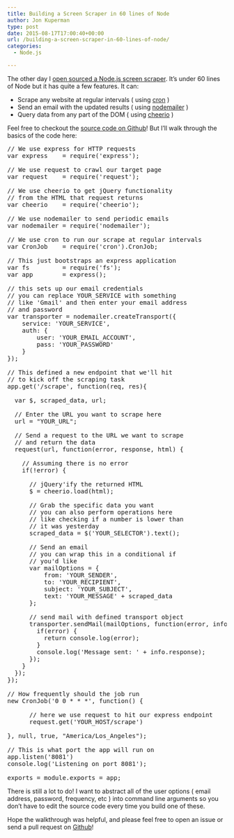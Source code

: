 ```yaml
---
title: Building a Screen Scraper in 60 lines of Node
author: Jon Kuperman
type: post
date: 2015-08-17T17:00:40+00:00
url: /building-a-screen-scraper-in-60-lines-of-node/
categories:
  - Node.js

---
```

The other day I [open sourced a Node.js screen scraper][1]. It&#8217;s under 60 lines of Node but it has quite a few features. It can:

  * Scrape any website at regular intervals ( using [cron][2] )
  * Send an email with the updated results ( using [nodemailer][3] )
  * Query data from any part of the DOM ( using [cheerio][4] )

Feel free to checkout the [source code on Github][5]! But I&#8217;ll walk through the basics of the code here:

<pre class="lang:js decode:true ">// We use express for HTTP requests
var express    = require('express');

// We use request to crawl our target page
var request    = require('request');

// We use cheerio to get jQuery functionality
// from the HTML that request returns
var cheerio    = require('cheerio');

// We use nodemailer to send periodic emails
var nodemailer = require('nodemailer');

// We use cron to run our scrape at regular intervals
var CronJob    = require('cron').CronJob;

// This just bootstraps an express application
var fs         = require('fs');
var app        = express();

// this sets up our email credentials
// you can replace YOUR_SERVICE with something
// like 'Gmail' and then enter your email address
// and password
var transporter = nodemailer.createTransport({
    service: 'YOUR_SERVICE',
    auth: {
        user: 'YOUR_EMAIL_ACCOUNT',
        pass: 'YOUR_PASSWORD'
    }
});

// This defined a new endpoint that we'll hit
// to kick off the scraping task
app.get('/scrape', function(req, res){

  var $, scraped_data, url;

  // Enter the URL you want to scrape here
  url = "YOUR_URL";

  // Send a request to the URL we want to scrape
  // and return the data
  request(url, function(error, response, html) {
    
    // Assuming there is no error
    if(!error) {

      // jQuery'ify the returned HTML
      $ = cheerio.load(html);

      // Grab the specific data you want
      // you can also perform operations here
      // like checking if a number is lower than
      // it was yesterday
      scraped_data = $('YOUR_SELECTOR').text();

      // Send an email
      // you can wrap this in a conditional if
      // you'd like
      var mailOptions = {
          from: 'YOUR_SENDER',
          to: 'YOUR_RECIPIENT',
          subject: 'YOUR_SUBJECT',
          text: 'YOUR_MESSAGE' + scraped_data
      };

      // send mail with defined transport object 
      transporter.sendMail(mailOptions, function(error, info){
        if(error) {
          return console.log(error);
        }
        console.log('Message sent: ' + info.response);
      }); 
    }
  });
});

// How frequently should the job run
new CronJob('0 0 * * *', function() {

      // here we use request to hit our express endpoint
      request.get('YOUR_HOST/scrape')

}, null, true, "America/Los_Angeles");

// This is what port the app will run on
app.listen('8081')
console.log('Listening on port 8081');

exports = module.exports = app;</pre>

There is still a lot to do! I want to abstract all of the user options ( email address, password, frequency, etc ) into command line arguments so you don&#8217;t have to edit the source code every time you build one of these.

Hope the walkthrough was helpful, and please feel free to open an issue or send a pull request on [Github][5]!

 [1]: https://github.com/jkup/scrape-this
 [2]: https://www.npmjs.com/package/cron
 [3]: https://www.npmjs.com/package/nodemailer
 [4]: https://www.npmjs.com/package/cheerio
 [5]: https://github.com/jkup/scrape-this/blob/master/index.js